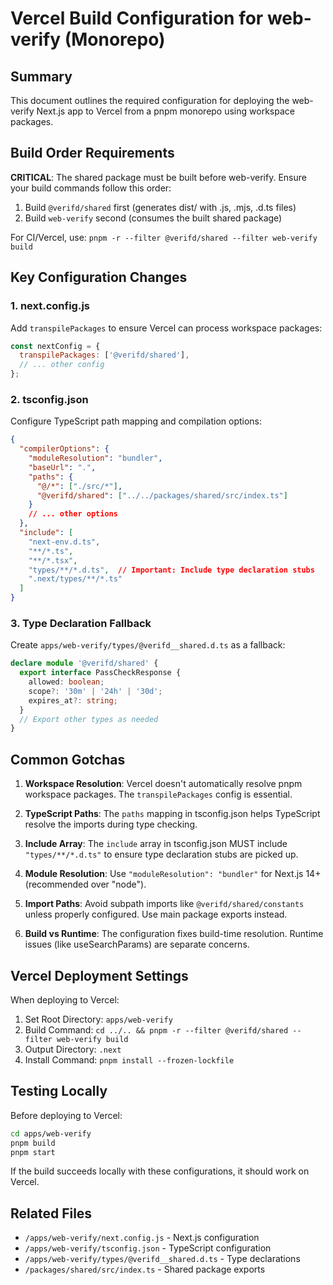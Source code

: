 # Vercel Build Configuration for web-verify (Monorepo)

## Summary
This document outlines the required configuration for deploying the web-verify Next.js app to Vercel from a pnpm monorepo using workspace packages.

## Build Order Requirements

**CRITICAL**: The shared package must be built before web-verify. Ensure your build commands follow this order:
1. Build `@verifd/shared` first (generates dist/ with .js, .mjs, .d.ts files)
2. Build `web-verify` second (consumes the built shared package)

For CI/Vercel, use: `pnpm -r --filter @verifd/shared --filter web-verify build`

## Key Configuration Changes

### 1. next.config.js
Add `transpilePackages` to ensure Vercel can process workspace packages:
```javascript
const nextConfig = {
  transpilePackages: ['@verifd/shared'],
  // ... other config
};
```

### 2. tsconfig.json
Configure TypeScript path mapping and compilation options:
```json
{
  "compilerOptions": {
    "moduleResolution": "bundler",
    "baseUrl": ".",
    "paths": {
      "@/*": ["./src/*"],
      "@verifd/shared": ["../../packages/shared/src/index.ts"]
    }
    // ... other options
  },
  "include": [
    "next-env.d.ts",
    "**/*.ts",
    "**/*.tsx",
    "types/**/*.d.ts",  // Important: Include type declaration stubs
    ".next/types/**/*.ts"
  ]
}
```

### 3. Type Declaration Fallback
Create `apps/web-verify/types/@verifd__shared.d.ts` as a fallback:
```typescript
declare module '@verifd/shared' {
  export interface PassCheckResponse {
    allowed: boolean;
    scope?: '30m' | '24h' | '30d';
    expires_at?: string;
  }
  // Export other types as needed
}
```

## Common Gotchas

1. **Workspace Resolution**: Vercel doesn't automatically resolve pnpm workspace packages. The `transpilePackages` config is essential.

2. **TypeScript Paths**: The `paths` mapping in tsconfig.json helps TypeScript resolve the imports during type checking.

3. **Include Array**: The `include` array in tsconfig.json MUST include `"types/**/*.d.ts"` to ensure type declaration stubs are picked up.

4. **Module Resolution**: Use `"moduleResolution": "bundler"` for Next.js 14+ (recommended over "node").

5. **Import Paths**: Avoid subpath imports like `@verifd/shared/constants` unless properly configured. Use main package exports instead.

6. **Build vs Runtime**: The configuration fixes build-time resolution. Runtime issues (like useSearchParams) are separate concerns.

## Vercel Deployment Settings

When deploying to Vercel:
1. Set Root Directory: `apps/web-verify`
2. Build Command: `cd ../.. && pnpm -r --filter @verifd/shared --filter web-verify build`
3. Output Directory: `.next`
4. Install Command: `pnpm install --frozen-lockfile`

## Testing Locally

Before deploying to Vercel:
```bash
cd apps/web-verify
pnpm build
pnpm start
```

If the build succeeds locally with these configurations, it should work on Vercel.

## Related Files
- `/apps/web-verify/next.config.js` - Next.js configuration
- `/apps/web-verify/tsconfig.json` - TypeScript configuration
- `/apps/web-verify/types/@verifd__shared.d.ts` - Type declarations
- `/packages/shared/src/index.ts` - Shared package exports
